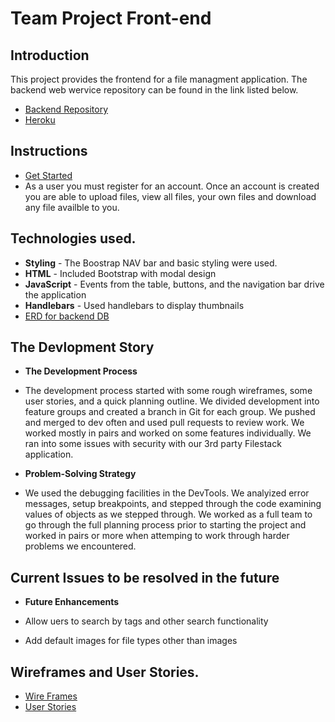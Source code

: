 # Team Project Front-end
## Introduction
This project provides the frontend for a file managment
application. The backend web wervice repository can be found in the link listed
below.

- [Backend Repository](https://github.com/SLACK-er-GDI/team-project-api)
- [Heroku](https://team-project-heroku.herokuapp.com/)

## Instructions
- [Get Started](https://SLACK-er-GDI.github.io/team-project-frontend/)
- As a user you must register for an account. Once an account is created you are able to upload files, view all files, your own files and download any file availble to you.

## Technologies used.
- **Styling** - The Boostrap NAV bar and basic styling were used.
- **HTML** - Included Bootstrap with modal design
- **JavaScript** - Events from the table, buttons, and the navigation bar drive
  the application
- **Handlebars** - Used handlebars to display thumbnails
- [ERD for backend DB](https://imgur.com/I5NgK1z)

## The Devlopment Story
 - **The Development Process**
 - The development process started with some rough wireframes, some user
   stories, and a quick planning outline. We divided development into feature
   groups and created a branch in Git for each group.  We pushed and merged to dev often and used pull requests to review work.  We worked mostly in pairs and worked on some features individually.  We ran into some issues with security with our 3rd party Filestack application.

 - **Problem-Solving Strategy**
 - We used the debugging facilities in the DevTools. We analyized error messages, setup breakpoints, and stepped through the code examining values of objects as we stepped through.  We worked as a full team to go through the full planning process prior to starting the project and worked in pairs or more when attemping to work through harder problems we encountered.

## Current Issues to be resolved in the future
- **Future Enhancements**

- Allow uers to search by tags and other search functionality
- Add default images for file types other than images

## Wireframes and User Stories.
- [Wire Frames](https://imgur.com/B7k8hCy)
- [User Stories](https://docs.google.com/document/d/19qV72kylbwjPMWh2EHf5g6TH4yamwhZf9CyPoTbjeiY/edit?usp=sharing)
